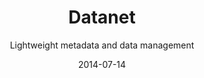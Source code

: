 ---
title: Datanet
subtitle: Lightweight metadata and data management
layout: default
modal-id: 4
date: 2014-07-14
img: datanet.png
thumbnail: datanet-thumbnail.png
alt: Lightweight metadata and data management
homepage: https://gitlab.dev.cyfronet.pl/datanet/datanet
tryit: https://datanet.plgrid.pl
description: DataNet enables lightweight metadata and data management in applications exploiting high-performance computing (HPC) resources. It can be used to create ad-hoc data models and deploy them as actionable repositories with fine-tuned access restrictions, expressed using a programming language-neutral RESTful approach to data storage and retrieval. DataNet models comprise structured data, typical in relational database storage scenarios, as well as files which are well suited for storing unstructured data. DataNet ensures scalability by interfacing with a number of available PaaS platforms, in addition to storage sites provided by HPC infrastructures.

---